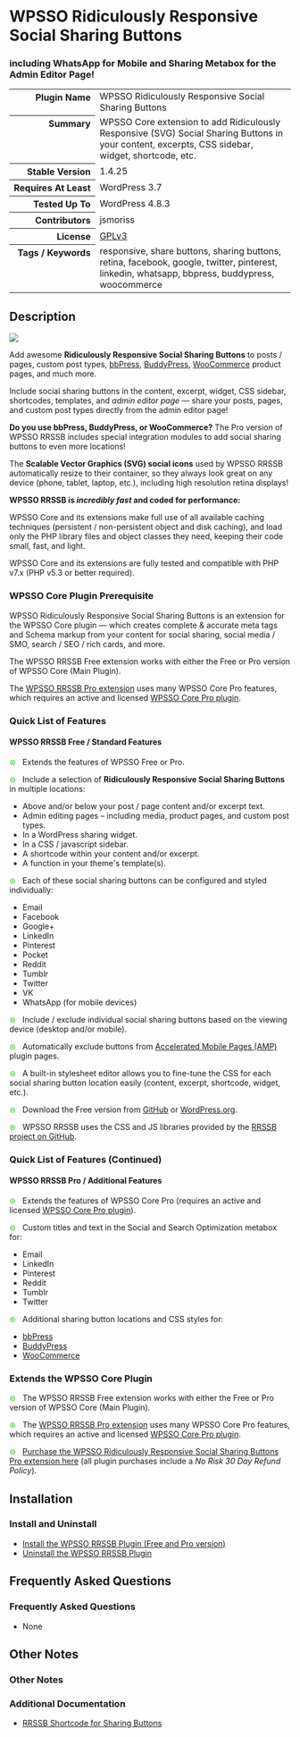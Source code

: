 <h1>WPSSO Ridiculously Responsive Social Sharing Buttons</h1><h3>including WhatsApp for Mobile and Sharing Metabox for the Admin Editor Page!</h3>

<table>
<tr><th align="right" valign="top" nowrap>Plugin Name</th><td>WPSSO Ridiculously Responsive Social Sharing Buttons</td></tr>
<tr><th align="right" valign="top" nowrap>Summary</th><td>WPSSO Core extension to add Ridiculously Responsive (SVG) Social Sharing Buttons in your content, excerpts, CSS sidebar, widget, shortcode, etc.</td></tr>
<tr><th align="right" valign="top" nowrap>Stable Version</th><td>1.4.25</td></tr>
<tr><th align="right" valign="top" nowrap>Requires At Least</th><td>WordPress 3.7</td></tr>
<tr><th align="right" valign="top" nowrap>Tested Up To</th><td>WordPress 4.8.3</td></tr>
<tr><th align="right" valign="top" nowrap>Contributors</th><td>jsmoriss</td></tr>
<tr><th align="right" valign="top" nowrap>License</th><td><a href="https://www.gnu.org/licenses/gpl.txt">GPLv3</a></td></tr>
<tr><th align="right" valign="top" nowrap>Tags / Keywords</th><td>responsive, share buttons, sharing buttons, retina, facebook, google, twitter, pinterest, linkedin, whatsapp, bbpress, buddypress, woocommerce</td></tr>
</table>

<h2>Description</h2>

<p><img class="readme-icon" src="https://surniaulula.github.io/wpsso-rrssb/assets/icon-256x256.png"></p>

<p>Add awesome <strong>Ridiculously Responsive Social Sharing Buttons</strong> to posts / pages, custom post types, <a href="https://wordpress.org/plugins/bbpress/">bbPress</a>, <a href="https://wordpress.org/plugins/buddypress/">BuddyPress</a>, <a href="https://wordpress.org/plugins/woocommerce/">WooCommerce</a> product pages, and much more.</p></p>

<p>Include social sharing buttons in the content, excerpt, widget, CSS sidebar, shortcodes, templates, and <em>admin editor page</em> &mdash; share your posts, pages, and custom post types directly from the admin editor page!</p>

<p><strong>Do you use bbPress, BuddyPress, or WooCommerce?</strong> The Pro version of WPSSO RRSSB includes special integration modules to add social sharing buttons to even more locations!</p>

<p>The <strong>Scalable Vector Graphics (SVG) social icons</strong> used by WPSSO RRSSB automatically resize to their container, so they always look great on any device (phone, tablet, laptop, etc.), including high resolution retina displays!</p>

<p><strong>WPSSO RRSSB is <em>incredibly fast</em> and coded for performance:</strong></p>

<p>WPSSO Core and its extensions make full use of all available caching techniques (persistent / non-persistent object and disk caching), and load only the PHP library files and object classes they need, keeping their code small, fast, and light.</p>

<p>WPSSO Core and its extensions are fully tested and compatible with PHP v7.x (PHP v5.3 or better required).</p>

<h3>WPSSO Core Plugin Prerequisite</h3>

<p>WPSSO Ridiculously Responsive Social Sharing Buttons is an extension for the WPSSO Core plugin &mdash; which creates complete &amp; accurate meta tags and Schema markup from your content for social sharing, social media / SMO, search / SEO / rich cards, and more.</p>

<p>The WPSSO RRSSB Free extension works with either the Free or Pro version of WPSSO Core (Main Plugin).</p>

<p>The <a href="https://wpsso.com/extend/plugins/wpsso-rrssb/?utm_source=wpssorrssb-readme-prereq">WPSSO RRSSB Pro extension</a> uses many WPSSO Core Pro features, which requires an active and licensed <a href="https://wpsso.com/?utm_source=wpssorrssb-readme-prereq">WPSSO Core Pro plugin</a>.</p>

<h3>Quick List of Features</h3>

<h4>WPSSO RRSSB Free / Standard Features</h4>

<p><span style="color:#33cc33">&#x0229b;</span> &nbsp; Extends the features of WPSSO Free or Pro.</p>

<p><span style="color:#33cc33">&#x0229b;</span> &nbsp; Include a selection of <strong>Ridiculously Responsive Social Sharing Buttons</strong> in multiple locations:</p>

<ul>
<li>Above and/or below your post / page content and/or excerpt text.</li>
<li>Admin editing pages &ndash; including media, product pages, and custom post types.</li>
<li>In a WordPress sharing widget.</li>
<li>In a CSS / javascript sidebar.</li>
<li>A shortcode within your content and/or excerpt.</li>
<li>A function in your theme's template(s).</li>
</ul>

<p><span style="color:#33cc33">&#x0229b;</span> &nbsp; Each of these social sharing buttons can be configured and styled individually:</p>

<ul>
<li>Email</li>
<li>Facebook</li>
<li>Google+</li>
<li>LinkedIn</li>
<li>Pinterest</li>
<li>Pocket</li>
<li>Reddit</li>
<li>Tumblr</li>
<li>Twitter</li>
<li>VK</li>
<li>WhatsApp (for mobile devices)</li>
</ul>

<p><span style="color:#33cc33">&#x0229b;</span> &nbsp; Include / exclude individual social sharing buttons based on the viewing device (desktop and/or mobile).</p>

<p><span style="color:#33cc33">&#x0229b;</span> &nbsp; Automatically exclude buttons from <a href="https://wordpress.org/plugins/amp/">Accelerated Mobile Pages (AMP)</a> plugin pages.</p>

<p><span style="color:#33cc33">&#x0229b;</span> &nbsp; A built-in stylesheet editor allows you to fine-tune the CSS for each social sharing button location easily (content, excerpt, shortcode, widget, etc.).</p>

<p><span style="color:#33cc33">&#x0229b;</span> &nbsp; Download the Free version from <a href="https://surniaulula.github.io/wpsso-rrssb/">GitHub</a> or <a href="https://wordpress.org/plugins/wpsso-rrssb/">WordPress.org</a>.</p>

<p><span style="color:#33cc33">&#x0229b;</span> &nbsp; WPSSO RRSSB uses the CSS and JS libraries provided by the <a href="https://github.com/kni-labs/rrssb">RRSSB project on GitHub</a>.</p>

<h3>Quick List of Features (Continued)</h3>

<h4>WPSSO RRSSB Pro / Additional Features</h4>

<p><span style="color:#33cc33">&#x0229b;</span> &nbsp; Extends the features of WPSSO Core Pro (requires an active and licensed <a href="https://wpsso.com/">WPSSO Core Pro plugin</a>).</p>

<p><span style="color:#33cc33">&#x0229b;</span> &nbsp; Custom titles and text in the Social and Search Optimization metabox for:</p>

<ul>
<li>Email</li>
<li>LinkedIn</li>
<li>Pinterest</li>
<li>Reddit</li>
<li>Tumblr</li>
<li>Twitter</li>
</ul>

<p><span style="color:#33cc33">&#x0229b;</span> &nbsp; Additional sharing button locations and CSS styles for:</p>

<ul>
<li><a href="https://wordpress.org/plugins/bbpress/">bbPress</a></li>
<li><a href="https://wordpress.org/plugins/buddypress/">BuddyPress</a></li>
<li><a href="https://wordpress.org/plugins/woocommerce/">WooCommerce</a></li>
</ul>

<h3>Extends the WPSSO Core Plugin</h3>

<p><span style="color:#33cc33">&#x0229b;</span> &nbsp; The WPSSO RRSSB Free extension works with either the Free or Pro version of WPSSO Core (Main Plugin).</p>

<p><span style="color:#33cc33">&#x0229b;</span> &nbsp; The <a href="https://wpsso.com/extend/plugins/wpsso-rrssb/?utm_source=wpssorrssb-readme-extends">WPSSO RRSSB Pro extension</a> uses many WPSSO Core Pro features, which requires an active and licensed <a href="https://wpsso.com/?utm_source=wpssorrssb-readme-extends">WPSSO Core Pro plugin</a>.</p>

<p><span style="color:#33cc33">&#x0229b;</span> &nbsp; <a href="https://wpsso.com/extend/plugins/wpsso-rrssb/?utm_source=wpssorrssb-readme-purchase">Purchase the WPSSO Ridiculously Responsive Social Sharing Buttons Pro extension here</a> (all plugin purchases include a <em>No Risk 30 Day Refund Policy</em>).</p>


<h2>Installation</h2>

<h3>Install and Uninstall</h3>

<ul>
<li><a href="https://wpsso.com/docs/plugins/wpsso-rrssb/installation/install-the-plugin/">Install the WPSSO RRSSB Plugin (Free and Pro version)</a></li>
<li><a href="https://wpsso.com/docs/plugins/wpsso-rrssb/installation/uninstall-the-plugin/">Uninstall the WPSSO RRSSB Plugin</a></li>
</ul>


<h2>Frequently Asked Questions</h2>

<h3>Frequently Asked Questions</h3>

<ul>
<li>None</li>
</ul>


<h2>Other Notes</h2>

<h3>Other Notes</h3>
<h3>Additional Documentation</h3>

<ul>
<li><a href="https://wpsso.com/docs/plugins/wpsso-rrssb/notes/rrssb-shortcode/">RRSSB Shortcode for Sharing Buttons</a></li>
</ul>

